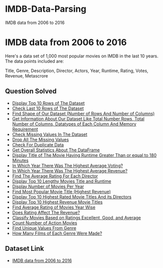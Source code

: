 # IMDB-Data-Parsing
IMDB data from 2006 to 2016
# IMDB data from 2006 to 2016
Here's a data set of 1,000 most popular movies on IMDB in the last 10 years. The data points included are:

Title, Genre, Description, Director, Actors, Year, Runtime, Rating, Votes, Revenue, Metascrore





## Question Solved

 - [Display Top 10 Rows of The Dataset](https://github.com/nirupma2208/Project-on-Data-Analysis-With-Python-Pandas/tree/master/Project%20-%207)
 - [Check Last 10 Rows of The Dataset](https://github.com/nirupma2208/Project-on-Data-Analysis-With-Python-Pandas/tree/master/Project%20-%207)
 - [Find Shape of Our Dataset (Number of Rows And Number of Columns)](https://github.com/nirupma2208/Project-on-Data-Analysis-With-Python-Pandas/tree/master/Project%20-%207)
 - [Get Information About Our Dataset Like Total Number Rows, Total Number of Columns, Datatypes of Each Column And Memory Requirement](https://github.com/nirupma2208/Project-on-Data-Analysis-With-Python-Pandas/tree/master/Project%20-%207)
 - [Check Missing Values In The Dataset](https://github.com/nirupma2208/Project-on-Data-Analysis-With-Python-Pandas/tree/master/Project%20-%207)
 - [ Drop All The  Missing Values](https://github.com/nirupma2208/Project-on-Data-Analysis-With-Python-Pandas/tree/master/Project%20-%207)
 - [Check For Duplicate Data](https://github.com/nirupma2208/Project-on-Data-Analysis-With-Python-Pandas/tree/master/Project%20-%207)
 - [Get Overall Statistics About The DataFrame](https://github.com/nirupma2208/Project-on-Data-Analysis-With-Python-Pandas/tree/master/Project%20-%207)
 - [Display Title of The Movie Having Runtime Greater Than or equal to 180 Minutes](https://github.com/nirupma2208/Project-on-Data-Analysis-With-Python-Pandas/tree/master/Project%20-%207)
 - [In Which Year There Was The Highest Average Voting?](https://github.com/nirupma2208/Project-on-Data-Analysis-With-Python-Pandas/tree/master/Project%20-%207)
 - [In Which Year There Was The Highest Average Revenue?](https://github.com/nirupma2208/Project-on-Data-Analysis-With-Python-Pandas/tree/master/Project%20-%207)
 - [Find The Average Rating For Each Director](https://github.com/nirupma2208/Project-on-Data-Analysis-With-Python-Pandas/tree/master/Project%20-%207)
 - [Display Top 10 Lengthy Movies Title and Runtime](https://github.com/nirupma2208/Project-on-Data-Analysis-With-Python-Pandas/tree/master/Project%20-%207)
 - [Display Number of Movies Per Year](https://github.com/nirupma2208/Project-on-Data-Analysis-With-Python-Pandas/tree/master/Project%20-%207)
 - [Find Most Popular Movie Title (Highest Revenue)](https://github.com/nirupma2208/Project-on-Data-Analysis-With-Python-Pandas/tree/master/Project%20-%207)
 - [Display Top 10 Highest Rated Movie Titles And its Directors](https://github.com/nirupma2208/Project-on-Data-Analysis-With-Python-Pandas/tree/master/Project%20-%207)
 - [Display Top 10 Highest Revenue Movie Titles](https://github.com/nirupma2208/Project-on-Data-Analysis-With-Python-Pandas/tree/master/Project%20-%207)
 - [Find Average Rating of Movies Year Wise](https://github.com/nirupma2208/Project-on-Data-Analysis-With-Python-Pandas/tree/master/Project%20-%207)
 - [ Does Rating Affect The Revenue?](https://github.com/nirupma2208/Project-on-Data-Analysis-With-Python-Pandas/tree/master/Project%20-%207)
 - [Classify Movies Based on Ratings Excellent, Good, and Average](https://github.com/nirupma2208/Project-on-Data-Analysis-With-Python-Pandas/tree/master/Project%20-%207)
 - [Count Number of Action Movies](https://github.com/nirupma2208/Project-on-Data-Analysis-With-Python-Pandas/tree/master/Project%20-%207)
 - [Find Unique Values From Genre ](https://github.com/nirupma2208/Project-on-Data-Analysis-With-Python-Pandas/tree/master/Project%20-%207)
 - [How Many Films of Each Genre Were Made?](https://github.com/nirupma2208/Project-on-Data-Analysis-With-Python-Pandas/tree/master/Project%20-%207)


## Dataset Link

- [IMDB data from 2006 to 2016](https://www.kaggle.com/datasets/PromptCloudHQ/imdb-data)



